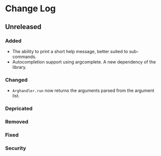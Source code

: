 # Change Log

## Unreleased

### Added

  * The ability to print a short help message, better suited to sub-commands.
  * Autocompletion support using argcomplete. A new dependency of the library.

### Changed

  * `Arghandler.run` now returns the arguments parsed from the argument list.

### Depricated

### Removed

### Fixed

### Security
